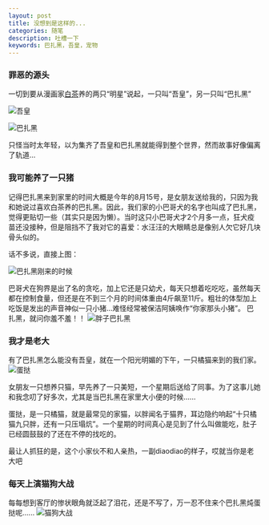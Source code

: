 ```yaml
---
layout: post
title: 没想到是这样的...
categories: 随笔
description: 吐槽一下
keywords: 巴扎黑，吾皇，宠物
---
```

### 罪恶的源头

一切到要从漫画家[白茶](http://wuhuang-wanshui.lofter.com/)养的两只“明星”说起，一只叫“吾皇”，另一只叫“巴扎黑”

![吾皇](/images/blog/wuhuang.jpg)

![巴扎黑](/images/blog/bazhahei.jpg)

只怪当时太年轻，以为集齐了吾皇和巴扎黑就能得到整个世界，然而故事好像偏离了轨道...

### 我可能养了一只猪

记得巴扎黑来到家里的时间大概是今年的8月15号，是女朋友送给我的，只因为我和她说过喜欢白茶养的巴扎黑。因此，我们家的小巴哥犬的名字也叫成了巴扎黑，觉得更贴切一些（其实只是因为懒）。当时这只小巴哥犬才2个月多一点，狂犬疫苗还没接种，但是阻挡不了我对它的喜爱：水汪汪的大眼睛总是像别人欠它好几块骨头似的。

话不多说，直接上图：

![巴扎黑刚来的时候](/images/blog/xiaoshihoudebazhahei.jpg)

巴哥犬在狗界是出了名的贪吃，加上它还是只幼犬，每天只想着吃吃吃，虽然每天都在控制食量，但还是在不到三个月的时间体重由4斤飙至11斤。粗壮的体型加上吃饭是发出的声音神似一只小猪...难怪经常被保洁阿姨唤作“你家那头小猪”。
巴扎黑，就问你羞不羞！！
![胖子巴扎黑](/images/blog/hazhaheishafa.jpg)

### 我才是老大

有了巴扎黑怎么能没有吾皇，就在一个阳光明媚的下午，一只橘猫来到的我们家。
![蛋挞](/images/blog/mao.jpg)

女朋友一只想养只猫，早先养了一只美短，一个星期后送给了同事。为了这事儿她和我念叨了好多次，尤其是当巴扎黑在家里大小便的时候......

蛋挞，是一只橘猫，就是最常见的家猫，以胖闻名于猫界，耳边隐约响起“十只橘猫九只胖，还有一只压塌炕”。一个星期的时间真心是见到了什么叫做能吃，肚子已经圆鼓鼓的了还在不停的找吃的。

最让人抓狂的是，这个小家伙不和人亲热，一副diaodiao的样子，哎就当你是老大吧



### 每天上演猫狗大战

每每想到客厅的惨状眼角就泛起了泪花，还是不写了，万一忍不住来个巴扎黑炖蛋挞呢......
![猫狗大战](/images/blog/maogoudazhan.jpg)